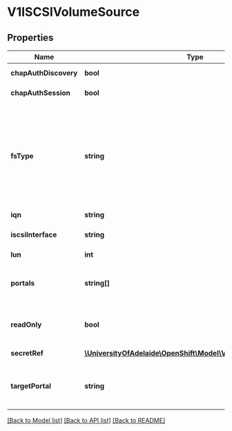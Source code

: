 # V1ISCSIVolumeSource

## Properties
Name | Type | Description | Notes
------------ | ------------- | ------------- | -------------
**chapAuthDiscovery** | **bool** | whether support iSCSI Discovery CHAP authentication | [optional] 
**chapAuthSession** | **bool** | whether support iSCSI Session CHAP authentication | [optional] 
**fsType** | **string** | Filesystem type of the volume that you want to mount. Tip: Ensure that the filesystem type is supported by the host operating system. Examples: \&quot;ext4\&quot;, \&quot;xfs\&quot;, \&quot;ntfs\&quot;. Implicitly inferred to be \&quot;ext4\&quot; if unspecified. More info: http://kubernetes.io/docs/user-guide/volumes#iscsi | [optional] 
**iqn** | **string** | Target iSCSI Qualified Name. | 
**iscsiInterface** | **string** | Optional: Defaults to &#39;default&#39; (tcp). iSCSI interface name that uses an iSCSI transport. | [optional] 
**lun** | **int** | iSCSI target lun number. | 
**portals** | **string[]** | iSCSI target portal List. The portal is either an IP or ip_addr:port if the port is other than default (typically TCP ports 860 and 3260). | [optional] 
**readOnly** | **bool** | ReadOnly here will force the ReadOnly setting in VolumeMounts. Defaults to false. | [optional] 
**secretRef** | [**\UniversityOfAdelaide\OpenShift\Model\V1LocalObjectReference**](V1LocalObjectReference.md) | CHAP secret for iSCSI target and initiator authentication | [optional] 
**targetPortal** | **string** | iSCSI target portal. The portal is either an IP or ip_addr:port if the port is other than default (typically TCP ports 860 and 3260). | 

[[Back to Model list]](../README.md#documentation-for-models) [[Back to API list]](../README.md#documentation-for-api-endpoints) [[Back to README]](../README.md)



